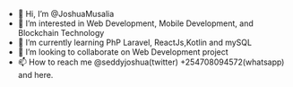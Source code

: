 - 👋 Hi, I’m @JoshuaMusalia
- 👀 I’m interested in Web Development, Mobile Development, and Blockchain Technology 
- 🌱 I’m currently learning PhP Laravel, ReactJs,Kotlin and mySQL
- 💞️ I’m looking to collaborate on Web Development project
- 📫 How to reach me @seddyjoshua(twitter) +254708094572(whatsapp) and here. 

<!---
JoshuaMusalia/JoshuaMusalia is a ✨ special ✨ repository because its `README.md` (this file) appears on your GitHub profile.
You can click the Preview link to take a look at your changes.
--->

